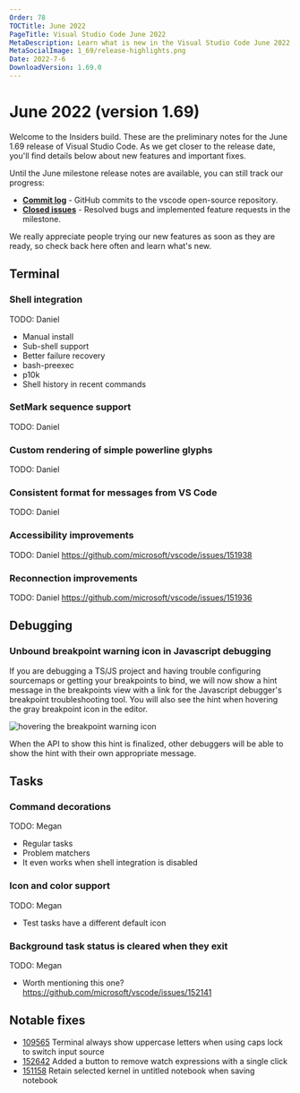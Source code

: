 ```yaml
---
Order: 78
TOCTitle: June 2022
PageTitle: Visual Studio Code June 2022
MetaDescription: Learn what is new in the Visual Studio Code June 2022 Release (1.69)
MetaSocialImage: 1_69/release-highlights.png
Date: 2022-7-6
DownloadVersion: 1.69.0
---
```

# June 2022 (version 1.69)

<!-- DOWNLOAD_LINKS_PLACEHOLDER -->

Welcome to the Insiders build. These are the preliminary notes for the June 1.69 release of Visual Studio Code. As we get closer to the release date, you'll find details below about new features and important fixes.

Until the June milestone release notes are available, you can still track our progress:

* **[Commit log](https://github.com/Microsoft/vscode/commits/main)** - GitHub commits to the vscode open-source repository.
* **[Closed issues](https://github.com/Microsoft/vscode/issues?q=is%3Aissue+milestone%3A%22June+2022%22+is%3Aclosed)** - Resolved bugs and implemented feature requests in the milestone.

We really appreciate people trying our new features as soon as they are ready, so check back here often and learn what's new.

## Terminal

### Shell integration

TODO: Daniel
- Manual install
- Sub-shell support
- Better failure recovery
- bash-preexec
- p10k
- Shell history in recent commands

### SetMark sequence support

TODO: Daniel

### Custom rendering of simple powerline glyphs

TODO: Daniel

### Consistent format for messages from VS Code

TODO: Daniel

### Accessibility improvements

TODO: Daniel https://github.com/microsoft/vscode/issues/151938

### Reconnection improvements

TODO: Daniel https://github.com/microsoft/vscode/issues/151936

## Debugging

### Unbound breakpoint warning icon in Javascript debugging

If you are debugging a TS/JS project and having trouble configuring sourcemaps or getting your breakpoints to bind, we will now show a hint message in the breakpoints view with a link for the Javascript debugger's breakpoint troubleshooting tool. You will also see the hint when hovering the gray breakpoint icon in the editor.

![hovering the breakpoint warning icon](images/1_69/bp-hover.png)

When the API to show this hint is finalized, other debuggers will be able to show the hint with their own appropriate message.


## Tasks

### Command decorations

TODO: Megan
- Regular tasks
- Problem matchers
- It even works when shell integration is disabled

### Icon and color support

TODO: Megan
- Test tasks have a different default icon

### Background task status is cleared when they exit

TODO: Megan
- Worth mentioning this one? https://github.com/microsoft/vscode/issues/152141

## Notable fixes

* [109565](https://github.com/microsoft/vscode/issues/109565) Terminal always show uppercase letters when using caps lock to switch input source
* [152642](https://github.com/microsoft/vscode/issues/152642) Added a button to remove watch expressions with a single click
* [151158](https://github.com/microsoft/vscode/issues/151158) Retain selected kernel in untitled notebook when saving notebook

<!-- In-product release notes styles.  Do not modify without also modifying regex in gulpfile.common.js -->
<a id="scroll-to-top" role="button" title="Scroll to top" aria-label="scroll to top" href="#"><span class="icon"></span></a>
<link rel="stylesheet" type="text/css" href="css/inproduct_releasenotes.css"/>
